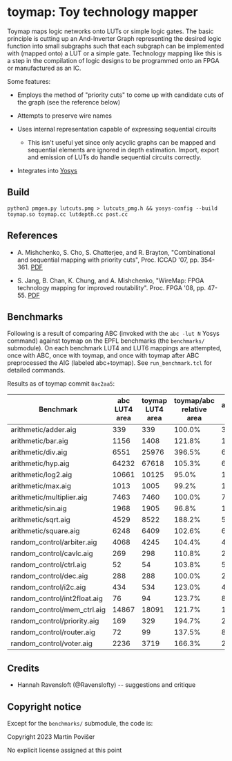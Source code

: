 # toymap: Toy technology mapper

Toymap maps logic networks onto LUTs or simple logic gates. The basic principle is cutting up an And-Inverter Graph representing the desired logic function into small subgraphs such that each subgraph can be implemented with (mapped onto) a LUT or a simple gate. Technology mapping like this is a step in the compilation of logic designs to be programmed onto an FPGA or manufactured as an IC.

Some features:

 * Employs the method of "priority cuts" to come up with candidate cuts of the graph (see the reference below)

 * Attempts to preserve wire names

 * Uses internal representation capable of expressing sequential circuits

     * This isn't useful yet since only acyclic graphs can be mapped and sequential elements are ignored in depth estimation. Import, export and emission of LUTs do handle sequential circuits correctly.

 * Integrates into [Yosys](https://github.com/yosysHQ/yosys)

## Build

    python3 pmgen.py lutcuts.pmg > lutcuts_pmg.h && yosys-config --build toymap.so toymap.cc lutdepth.cc post.cc

## References

 * A. Mishchenko, S. Cho, S. Chatterjee, and R. Brayton, "Combinational and sequential mapping with priority cuts", Proc. ICCAD '07, pp. 354-361. [PDF](https://people.eecs.berkeley.edu/~alanmi/publications/2007/iccad07_map.pdf)

 * S. Jang, B. Chan, K. Chung, and A. Mishchenko, "WireMap: FPGA technology mapping for improved routability". Proc. FPGA '08, pp. 47-55. [PDF](https://people.eecs.berkeley.edu/~alanmi/publications/2008/fpga08_wmap.pdf)

## Benchmarks

Following is a result of comparing ABC (invoked with the `abc -lut N` Yosys command) against toymap on the EPFL benchmarks (the `benchmarks/` submodule). On each benchmark LUT4 and LUT6 mappings are attempted, once with ABC, once with toymap, and once with toymap after ABC preprocessed the AIG (labeled abc+toymap). See `run_benchmark.tcl` for detailed commands.

Results as of toymap commit `8ac2aa5`:


Benchmark | abc LUT4 area | toymap LUT4 area | toymap/abc relative area | abc+toymap LUT4 area | abc+toymap/abc relative area | abc LUT4 depth | toymap LUT4 depth | abc+toymap LUT4 depth | abc LUT6 area | toymap LUT6 area | toymap/abc relative area | abc+toymap LUT6 area | abc+toymap/abc relative area | abc LUT6 depth | toymap LUT6 depth | abc+toymap LUT6 depth | extra toymap args
---|---|---|---|--|--|--|--|--|--|--|--|--|--|--|--|--|--
arithmetic/adder.aig | 339 | 339 | 100.0% | 339 | 100.0% | 85 | 85 | 85 | 274 | 261 | 95.3% | 261 | 95.3% | 51 | 51 | 51 | 
arithmetic/bar.aig | 1156 | 1408 | 121.8% | 1284 | 111.1% | 6 | 6 | 6 | 512 | 512 | 100.0% | 512 | 100.0% | 4 | 4 | 4 | 
arithmetic/div.aig | 6551 | 25976 | 396.5% | 6837 | 104.4% | 1437 | 1443 | 1437 | 5048 | 21515 | 426.2% | 6286 | 124.5% | 860 | 864 | 860 | 
arithmetic/hyp.aig | 64232 | 67618 | 105.3% | 67390 | 104.9% | 8254 | 8259 | 8254 | 44985 | 48993 | 108.9% | 49032 | 109.0% | 4193 | 4198 | 4195 | 
arithmetic/log2.aig | 10661 | 10125 | 95.0% | 10076 | 94.5% | 126 | 126 | 126 | 7880 | 8609 | 109.3% | 8353 | 106.0% | 70 | 72 | 70 | 
arithmetic/max.aig | 1013 | 1005 | 99.2% | 1024 | 101.1% | 67 | 76 | 67 | 799 | 774 | 96.9% | 803 | 100.5% | 40 | 44 | 40 | 
arithmetic/multiplier.aig | 7463 | 7460 | 100.0% | 7467 | 100.1% | 87 | 87 | 87 | 5880 | 5891 | 100.2% | 5953 | 101.2% | 53 | 53 | 53 | 
arithmetic/sin.aig | 1968 | 1905 | 96.8% | 1937 | 98.4% | 56 | 60 | 56 | 1450 | 1417 | 97.7% | 1470 | 101.4% | 36 | 36 | 36 | 
arithmetic/sqrt.aig | 4529 | 8522 | 188.2% | 5215 | 115.1% | 1995 | 2015 | 1995 | 3183 | 5778 | 181.5% | 3766 | 118.3% | 1017 | 1033 | 1017 | 
arithmetic/square.aig | 6248 | 6409 | 102.6% | 6408 | 102.6% | 83 | 84 | 83 | 3928 | 3931 | 100.1% | 3946 | 100.5% | 50 | 50 | 50 | 
random_control/arbiter.aig | 4068 | 4245 | 104.4% | 4245 | 104.4% | 30 | 30 | 30 | 2719 | 2722 | 100.1% | 2722 | 100.1% | 18 | 18 | 18 | 
random_control/cavlc.aig | 269 | 298 | 110.8% | 295 | 109.7% | 6 | 6 | 6 | 107 | 118 | 110.3% | 119 | 111.2% | 4 | 4 | 4 | 
random_control/ctrl.aig | 52 | 54 | 103.8% | 58 | 111.5% | 3 | 3 | 3 | 29 | 28 | 96.6% | 29 | 100.0% | 2 | 2 | 2 | 
random_control/dec.aig | 288 | 288 | 100.0% | 288 | 100.0% | 2 | 2 | 2 | 287 | 275 | 95.8% | 272 | 94.8% | 2 | 2 | 2 | 
random_control/i2c.aig | 434 | 534 | 123.0% | 470 | 108.3% | 5 | 6 | 5 | 303 | 351 | 115.8% | 329 | 108.6% | 3 | 4 | 3 | 
random_control/int2float.aig | 76 | 94 | 123.7% | 85 | 111.8% | 6 | 6 | 6 | 41 | 51 | 124.4% | 46 | 112.2% | 4 | 3 | 4 | 
random_control/mem_ctrl.aig | 14867 | 18091 | 121.7% | 17444 | 117.3% | 36 | 40 | 36 | 9202 | 11919 | 129.5% | 11472 | 124.7% | 22 | 25 | 22 | 
random_control/priority.aig | 169 | 329 | 194.7% | 269 | 159.2% | 43 | 62 | 51 | 127 | 225 | 177.2% | 177 | 139.4% | 26 | 31 | 26 | 
random_control/router.aig | 72 | 99 | 137.5% | 88 | 122.2% | 9 | 10 | 9 | 40 | 76 | 190.0% | 60 | 150.0% | 6 | 7 | 6 | 
random_control/voter.aig | 2236 | 3719 | 166.3% | 2441 | 109.2% | 17 | 23 | 18 | 1461 | 2769 | 189.5% | 1501 | 102.7% | 12 | 16 | 13 | 

## Credits

 * Hannah Ravensloft (@Ravenslofty) -- suggestions and critique

## Copyright notice

Except for the `benchmarks/` submodule, the code is:

Copyright 2023 Martin Povišer

No explicit license assigned at this point
